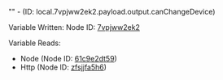 "" - (ID: local.7vpjww2ek2.payload.output.canChangeDevice)

Variable Written:
Node ID: [7vpjww2ek2](../nodes/7vpjww2ek2.md)

Variable Reads:
* Node (Node ID: [61c9e2dt59](../nodes/61c9e2dt59.md))
* Http (Node ID: [zfsjjfa5h6](../nodes/zfsjjfa5h6.md))
